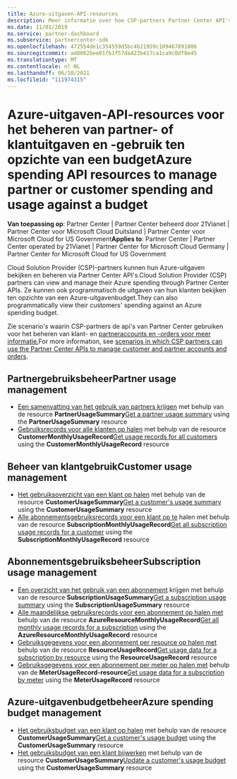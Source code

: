 ```yaml
---
title: Azure-uitgaven-API-resources
description: Meer informatie over hoe CSP-partners Partner Center API's kunnen gebruiken om Azure-uitgaven en -gebruik van partners en klanten te bekijken en beheren op basis van hun budget.
ms.date: 11/01/2019
ms.service: partner-dashboard
ms.subservice: partnercenter-sdk
ms.openlocfilehash: 472554de1c354559d5bc4b21959c109467891806
ms.sourcegitcommit: ad8082bee01fb1f57da423b417ca1ca9c0df8e45
ms.translationtype: MT
ms.contentlocale: nl-NL
ms.lasthandoff: 06/10/2021
ms.locfileid: "111974315"
---
```

# <a name="azure-spending-api-resources-to-manage-partner-or-customer-spending-and-usage-against-a-budget"></a><span data-ttu-id="f4ef9-103">Azure-uitgaven-API-resources voor het beheren van partner- of klantuitgaven en -gebruik ten opzichte van een budget</span><span class="sxs-lookup"><span data-stu-id="f4ef9-103">Azure spending API resources to manage partner or customer spending and usage against a budget</span></span> 

<span data-ttu-id="f4ef9-104">**Van toepassing op**: Partner Center | Partner Center beheerd door 21Vianet | Partner Center voor Microsoft Cloud Duitsland | Partner Center voor Microsoft Cloud for US Government</span><span class="sxs-lookup"><span data-stu-id="f4ef9-104">**Applies to**: Partner Center | Partner Center operated by 21Vianet | Partner Center for Microsoft Cloud Germany | Partner Center for Microsoft Cloud for US Government</span></span>

<span data-ttu-id="f4ef9-105">Cloud Solution Provider (CSP)-partners kunnen hun Azure-uitgaven bekijken en beheren via Partner Center API's.</span><span class="sxs-lookup"><span data-stu-id="f4ef9-105">Cloud Solution Provider (CSP) partners can view and manage their Azure spending through Partner Center APIs.</span></span> <span data-ttu-id="f4ef9-106">Ze kunnen ook programmatisch de uitgaven van hun klanten bekijken ten opzichte van een Azure-uitgavenbudget.</span><span class="sxs-lookup"><span data-stu-id="f4ef9-106">They can also programmatically view their customers' spending against an Azure spending budget.</span></span>

<span data-ttu-id="f4ef9-107">Zie scenario's waarin CSP-partners de api's van Partner Center gebruiken voor het beheren van klant- en [partneraccounts en -orders voor meer informatie.](scenarios.md)</span><span class="sxs-lookup"><span data-stu-id="f4ef9-107">For more information, see [scenarios in which CSP partners can use the Partner Center APIs to manage customer and partner accounts and orders](scenarios.md).</span></span>

## <a name="partner-usage-management"></a><span data-ttu-id="f4ef9-108">Partnergebruiksbeheer</span><span class="sxs-lookup"><span data-stu-id="f4ef9-108">Partner usage management</span></span>

- <span data-ttu-id="f4ef9-109">[Een samenvatting van het gebruik van partners krijgen](get-a-partner-usage-summary.md) met behulp van de resource **PartnerUsageSummary**</span><span class="sxs-lookup"><span data-stu-id="f4ef9-109">[Get a partner usage summary](get-a-partner-usage-summary.md) using the **PartnerUsageSummary** resource</span></span>
- <span data-ttu-id="f4ef9-110">[Gebruiksrecords voor alle klanten op halen](get-a-customer-s-usage-records.md) met behulp van de resource **CustomerMonthlyUsageRecord**</span><span class="sxs-lookup"><span data-stu-id="f4ef9-110">[Get usage records for all customers](get-a-customer-s-usage-records.md) using the **CustomerMonthlyUsageRecord** resource</span></span>

## <a name="customer-usage-management"></a><span data-ttu-id="f4ef9-111">Beheer van klantgebruik</span><span class="sxs-lookup"><span data-stu-id="f4ef9-111">Customer usage management</span></span>

- <span data-ttu-id="f4ef9-112">[Het gebruiksoverzicht van een klant op halen](get-a-customer-usage-summary.md) met behulp van de resource **CustomerUsageSummary**</span><span class="sxs-lookup"><span data-stu-id="f4ef9-112">[Get a customer's usage summary](get-a-customer-usage-summary.md) using the **CustomerUsageSummary** resource</span></span>
- <span data-ttu-id="f4ef9-113">[Alle abonnementsgebruiksrecords voor een klant op te](get-a-customer-subscription-s-usage-records.md) halen met behulp van de resource **SubscriptionMonthlyUsageRecord**</span><span class="sxs-lookup"><span data-stu-id="f4ef9-113">[Get all subscription usage records for a customer](get-a-customer-subscription-s-usage-records.md) using the **SubscriptionMonthlyUsageRecord** resource</span></span>

## <a name="subscription-usage-management"></a><span data-ttu-id="f4ef9-114">Abonnementsgebruiksbeheer</span><span class="sxs-lookup"><span data-stu-id="f4ef9-114">Subscription usage management</span></span>

- <span data-ttu-id="f4ef9-115">[Een overzicht van het gebruik van een abonnement](get-a-customer-subscription-usage-summary.md) krijgen met behulp van de resource **SubscriptionUsageSummary**</span><span class="sxs-lookup"><span data-stu-id="f4ef9-115">[Get a subscription usage summary](get-a-customer-subscription-usage-summary.md) using the **SubscriptionUsageSummary** resource</span></span>
- <span data-ttu-id="f4ef9-116">[Alle maandelijkse gebruiksrecords voor een abonnement op halen met](get-all-monthly-usage-records-for-a-subscription.md) behulp van de resource **AzureResourceMonthlyUsageRecord**</span><span class="sxs-lookup"><span data-stu-id="f4ef9-116">[Get all monthly usage records for a subscription](get-all-monthly-usage-records-for-a-subscription.md) using the **AzureResourceMonthlyUsageRecord** resource</span></span>
- <span data-ttu-id="f4ef9-117">[Gebruiksgegevens voor een abonnement per resource op halen met](get-a-customer-subscription-resource-usage-records.md) behulp van de resource **ResourceUsageRecord**</span><span class="sxs-lookup"><span data-stu-id="f4ef9-117">[Get usage data for a subscription by resource](get-a-customer-subscription-resource-usage-records.md) using the **ResourceUsageRecord** resource</span></span>
- <span data-ttu-id="f4ef9-118">[Gebruiksgegevens voor een abonnement per meter op halen met](get-a-customer-subscription-meter-usage-records.md) behulp van de **MeterUsageRecord-resource**</span><span class="sxs-lookup"><span data-stu-id="f4ef9-118">[Get usage data for a subscription by meter](get-a-customer-subscription-meter-usage-records.md) using the **MeterUsageRecord** resource</span></span>

## <a name="azure-spending-budget-management"></a><span data-ttu-id="f4ef9-119">Azure-uitgavenbudgetbeheer</span><span class="sxs-lookup"><span data-stu-id="f4ef9-119">Azure spending budget management</span></span>

- <span data-ttu-id="f4ef9-120">[Het gebruiksbudget van een klant op halen](get-a-customer-s-usage-spending-budget.md) met behulp van de resource **CustomerUsageSummary**</span><span class="sxs-lookup"><span data-stu-id="f4ef9-120">[Get a customer's usage budget](get-a-customer-s-usage-spending-budget.md) using the **CustomerUsageSummary** resource</span></span>
- <span data-ttu-id="f4ef9-121">[Het gebruiksbudget van een klant bijwerken](update-a-customer-s-usage-spending-budget.md) met behulp van de resource **CustomerUsageSummary**</span><span class="sxs-lookup"><span data-stu-id="f4ef9-121">[Update a customer's usage budget](update-a-customer-s-usage-spending-budget.md) using the **CustomerUsageSummary** resource</span></span>
